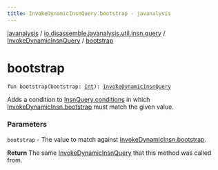 ```yaml
---
title: InvokeDynamicInsnQuery.bootstrap - javanalysis
---
```


[javanalysis](../../index.html) / [io.disassemble.javanalysis.util.insn.query](../index.html) / [InvokeDynamicInsnQuery](index.html) / [bootstrap](./bootstrap.html)

# bootstrap

`fun bootstrap(bootstrap: `[`Int`](https://kotlinlang.org/api/latest/jvm/stdlib/kotlin/-int/index.html)`): `[`InvokeDynamicInsnQuery`](index.html)

Adds a condition to [InsnQuery.conditions](../-insn-query/conditions.html) in which [InvokeDynamicInsn.bootstrap](../../io.disassemble.javanalysis.insn/-invoke-dynamic-insn/bootstrap.html) must match the given value.

### Parameters

`bootstrap` - The value to match against [InvokeDynamicInsn.bootstrap](../../io.disassemble.javanalysis.insn/-invoke-dynamic-insn/bootstrap.html).

**Return**
The same [InvokeDynamicInsnQuery](index.html) that this method was called from.

